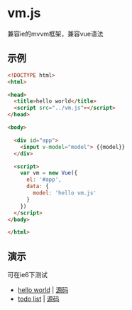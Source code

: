 # vm.js
兼容ie的mvvm框架，兼容vue语法

## 示例
```html
<!DOCTYPE html>
<html>

<head>
  <title>hello world</title>
  <script src="../vm.js"></script>
</head>

<body>

  <div id="app">
    <input v-model="model"> {{model}}
  </div>

  <script>
    var vm = new Vue({
      el: '#app',
      data: {
        model: 'hello vm.js'
      }
    })
  </script>
</body>

</html>
```


## 演示

可在ie6下测试

* [hello world](https://wusfen.github.io/vm/examples/helloWorld.html) | [源码](examples/helloWorld.html)
* [todo list](https://wusfen.github.io/vm/examples/todoList.html) | [源码](examples/todoList.html)
